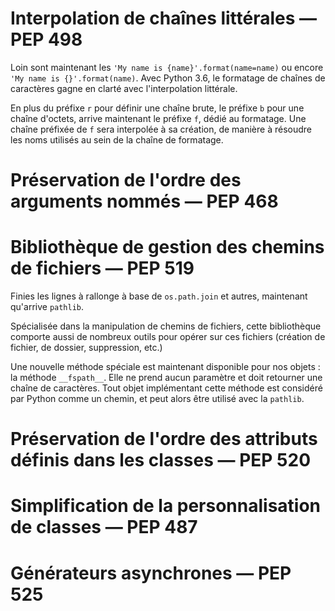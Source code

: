 # Interpolation de chaînes littérales — PEP 498

Loin sont maintenant les `'My name is {name}'.format(name=name)` ou encore `'My name is {}'.format(name)`.
Avec Python 3.6, le formatage de chaînes de caractères gagne en clarté avec l'interpolation littérale.

En plus du préfixe `r` pour définir une chaîne brute, le préfixe `b` pour une chaîne d'octets, arrive maintenant le préfixe `f`, dédié au formatage.
Une chaîne préfixée de `f` sera interpolée à sa création, de manière à résoudre les noms utilisés au sein de la chaîne de formatage.

# Préservation de l'ordre des arguments nommés — PEP 468

# Bibliothèque de gestion des chemins de fichiers — PEP 519

Finies les lignes à rallonge à base de `os.path.join` et autres, maintenant qu'arrive `pathlib`.

Spécialisée dans la manipulation de chemins de fichiers, cette bibliothèque comporte aussi de nombreux outils pour opérer sur ces fichiers (création de fichier, de dossier, suppression, etc.)

Une nouvelle méthode spéciale est maintenant disponible pour nos objets : la méthode `__fspath__`. Elle ne prend aucun paramètre et doit retourner une chaîne de caractères.
Tout objet implémentant cette méthode est considéré par Python comme un chemin, et peut alors être utilisé avec la `pathlib`.

# Préservation de l'ordre des attributs définis dans les classes — PEP 520

# Simplification de la personnalisation de classes — PEP 487

# Générateurs asynchrones — PEP 525
